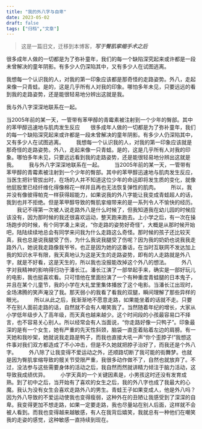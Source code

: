 ```yaml
---
title: "我的外八字与自卑"
date: 2023-05-02
draft: false
tags: ["归档","文章"]
---
```


> 这是一篇旧文，迁移到本博客，***写于臀肌挛缩手术之后***
> 

很多成年人做的一切都是为了弥补童年，我们的每一个缺陷深究起来或许都是一段未曾解决的童年阴影。有多少人仍深陷其中，又有多少人在试图逃离。

我想每一个认识我的人，对我的第一印象应该都是那奇怪的走路姿势。外八，走起来像一只青蛙。是的，这是几乎所有人对我的印象。哪怕多年未见，只要远远的看到我的走路姿势，还是能很轻易地分辨出这就是我。

我与外八字深深地联系在一起。

当2005年前的某一天，一管带有苯甲醇的青霉素被注射到一个少年的臀部。其中的苯甲醇迅速地与肌肉发生反应　　很多成年人做的一切都是为了弥补童年，我们的每一个缺陷深究起来或许都是一段未曾解决的童年阴影。有多少人仍深陷其中，又有多少人在试图逃离。
　　我想每一个认识我的人，对我的第一印象应该就是那奇怪的走路姿势。外八，走起来像一只青蛙。是的，这是几乎所有人对我的印象。哪怕多年未见，只要远远看到我的走路姿势，还是能很轻易地分辨出这就是我。
　　我与外八字深深地联系在一起。
　　当2005年前的某一天，一管带有苯甲醇的青霉素被注射到一个少年的臀部。其中的苯甲醇迅速地与肌肉发生反应，当医生把针管拔出时，在场的人并不知道这位少年的命运即将发生质的变化，就像他屁股里已经纤维化得像棉花一样并且再也无法恢复弹性的肌肉。
　　所以，我并没有像彼得帕克一样获得超能力，如果说我的外八字能让我变成青蛙超人的话，我到也并不拒绝。但是苯甲醇导致的臀肌挛缩带来的是一系列令人不愉快的经历。
　　我记不得第一次被人说走路外八是什么时候了，但我知道我在幼儿园的时候应该没有，因为那时候的我还很喜欢运动，整天跑来跑去。上小学之后，有一次在操场跑步的时候，有个同学凑上来说，“你走路的姿势好奇怪”，大概是从那时候开始吧，陆陆续续地总会有同学来问我为什么走路这么奇怪。那时候的孩子还比较天真，我也总是说我腿受了伤，为什么我说我腿受了伤呢？因为我的奶奶也说我我走路外八，她说我走路像我爷爷。也正是因为她的这番话，在当时互联网不发达加上我的知识水平有限，我天真地认为这是天生的走路姿势，即有的人走路就是外八字，就是不好看，这是天生的，所以我也没报能改掉这个外八的想法。
　　外八字对我精神的影响得归功于潘长江。潘长江演了一部举起手来，确实是一部好玩儿的电影，我也挺喜欢看。只可惜他在里面扮演了一个有种重度青蛙腿的日本鬼子，并且在某个儿童节，我的小学在大礼堂里集体播放了这个电影。当潘长江出现时，全场沸腾的笑声淹没了我。那天弱小的我看了看我的双腿，瞬间理解了那些异样的眼光。
　　所以从此之后，我渐渐地不愿意走路，如果能坐着的话就不走。只要不在别人面前走路的话，自然就不会有人嘲笑我了。当然随着年纪的增长，大家从小学低年级步入了高年级，而天真也越来越少。这个时间段的小孩最容易口不择言，也不容易关心别人。所以经常会有人当面说，“你走路好像一只鸭子”。印象最深的是有一个女生，她有严重的先天性斜颈，脑袋一直歪着贴着左边的肩膀。有一天她和我吵架，她就说我走路是鸭子，而我也直接大吼一声“你个歪脖子!”我想这件事对我们双方都造成了不小冲击，但是不久她就把脖子治好了，而我还是个外八字。
　　外八除了让我变得不爱运动之外，还顺路切断了我可能的街舞梦。也就是因为臀肌挛缩导致的髋关节受限严重，我很多动作做不了，自然也就放弃了。不过，没法参与这些需要身体的活动之后，我自然而然就讲精力倾注于脑力活动，这导致我成绩优异。
　　小学天真的一个关键因素是，小男孩这时还没有发育成熟。到了初中之后，当开始有了喜欢的女生之后，我的外八字也成了我最大的心魔。我认为没有女生会喜欢走路外八的男生。青蛙王子如果变成人，他是外八吗？因为外八导致的不爱运动使我也变得瘦弱，这种外在的丑陋让我感受到了深深的自卑。我变得更加不想走路，如果一定要走路，我也尽量站在别人后面，这样就不会被人看到。而我也变得越来越敏感，有人在我背后嬉笑，我就总有一种他们在嘲笑我的走姿的感觉，这种敏感一直持续到现在。